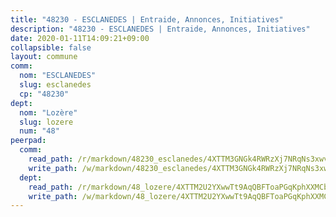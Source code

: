 ```yaml
---
title: "48230 - ESCLANEDES | Entraide, Annonces, Initiatives"
description: "48230 - ESCLANEDES | Entraide, Annonces, Initiatives"
date: 2020-01-11T14:09:21+09:00
collapsible: false
layout: commune
comm:
  nom: "ESCLANEDES"
  slug: esclanedes
  cp: "48230"
dept:
  nom: "Lozère"
  slug: lozere
  num: "48"
peerpad:
  comm:
    read_path: /r/markdown/48230_esclanedes/4XTTM3GNGk4RWRzXj7NRqNs3xwvoh4w1KJCfnLS2913jMscfM
    write_path: /w/markdown/48230_esclanedes/4XTTM3GNGk4RWRzXj7NRqNs3xwvoh4w1KJCfnLS2913jMscfM-K3TgTdiJmgBUN3sYWxWZkSBtveRFGbr5czeWF2pPK25n6aWmoYjZ48PxFxEB4iFjXEzMFt8HeMS7fSRWu44fsuDP6GRxpi1DmATyGCDT3EUB7fzVBvqoUooyafefDXjRC3qZ3DVM
  dept:
    read_path: /r/markdown/48_lozere/4XTTM2U2YXwwTt9AqQBFToaPGqKphXXMCbRQJd3ieCWApZKhp
    write_path: /w/markdown/48_lozere/4XTTM2U2YXwwTt9AqQBFToaPGqKphXXMCbRQJd3ieCWApZKhp-K3TgU8LFw2VbEvF8YT63nrQb5nBCHp3LkChLkTGaYr9v91U6euBJvc2gC6ZE26iQLtBcf6bgLU5YQs5jKcnyLY5qYAH3MFy4H4ZDybCAkb97J6HGTY7nKmFopGDHEk7j5murpeJa
---
```


